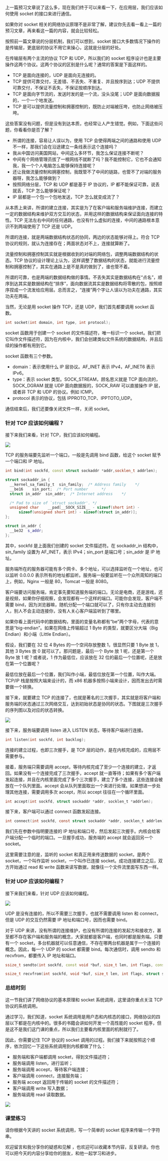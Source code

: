 上一篇预习文章说了这么多，现在我们终于可以来看一下，在应用层，我们应该如何使用 socket 的接口来进行通信。

如果你对 socket 相关的网络协议原理不是非常了解，建议你先去看一看上一篇的预习文章，再来看这一篇的内容，就会比较轻松。

按照前一篇文章说的分层机制，我们可以想到，socket 接口大多数情况下操作的是传输层，更底层的协议不用它来操心，这就是分层的好处。

在传输层有两个主流的协议 TCP 和 UDP，所以我们的 socket 程序设计也是主要操作这两个协议。这两个协议的区别是什么呢？通常的答案是下面这样的。

- TCP 是面向连接的，UDP 是面向无连接的。
- TCP 提供可靠交付，无差错、不丢失、不重复、并且按序到达；UDP 不提供可靠交付，不保证不丢失，不保证按顺序到达。
- TCP 是面向字节流的，发送时发的是一个流，没头没尾；UDP 是面向数据报的，一个一个地发送。
- TCP 是可以提供流量控制和拥塞控制的，既防止对端被压垮，也防止网络被压垮。

这些答案没有问题，但是没有到达本质，也经常让人产生错觉。例如，下面这些问题，你看看你是否了解？

- 所谓的连接，容易让人误以为，使用 TCP 会使得两端之间的通路和使用 UDP 不一样，那我们会在沿途建立一条线表示这个连接吗？
- 我从中国访问美国网站，中间这么多环节，我怎么保证连接不断呢？
- 中间有个网络管理员拔了一根网线不就断了吗？我不能控制它，它也不会通知我，我一个个人电脑怎么能够保持连接呢？
- 还让我做流量控制和拥塞控制，我既管不了中间的链路，也管不了对端的服务器呀，我怎么能够做到？
- 按照网络分层，TCP 和 UDP 都是基于 IP 协议的，IP 都不能保证可靠，说丢就丢，TCP 怎么能够保证呢？
- IP 层都是一个包一个包地发送，TCP 怎么就变成流了？

从本质上来讲，所谓的建立连接，其实是为了在客户端和服务端维护连接，而建立一定的数据结构来维护双方交互的状态，并用这样的数据结构来保证面向连接的特性。TCP 无法左右中间的任何通路，也没有什么虚拟的连接，中间的通路根本意识不到两端使用了 TCP 还是 UDP。

所谓的连接，就是两端数据结构状态的协同，两边的状态能够对得上。符合 TCP 协议的规则，就认为连接存在；两面状态对不上，连接就算断了。

流量控制和拥塞控制其实就是根据收到的对端的网络包，调整两端数据结构的状态。TCP 协议的设计理论上认为，这样调整了数据结构的状态，就能进行流量控制和拥塞控制了，其实在通路上是不是真的做到了，谁也管不着。

所谓的可靠，也是两端的数据结构做的事情。不丢失其实是数据结构在“点名”，顺序到达其实是数据结构在“排序”，面向数据流其实是数据结构将零散的包，按照顺序捏成一个流发给应用层。总而言之，“连接”两个字让人误以为功夫在通路，其实功夫在两端。

当然，无论是用 socket 操作 TCP，还是 UDP，我们首先都要调用 socket 函数。

```c
int socket(int domain, int type, int protocol);
```

socket 函数用于创建一个 socket 的文件描述符，唯一标识一个 socket。我们把它叫作文件描述符，因为在内核中，我们会创建类似文件系统的数据结构，并且后续的操作都有用到它。

socket 函数有三个参数。

- domain：表示使用什么 IP 层协议。AF_INET 表示 IPv4，AF_INET6 表示 IPv6。
- type：表示 socket 类型。SOCK_STREAM，顾名思义就是 TCP 面向流的，SOCK_DGRAM 就是 UDP 面向数据报的，SOCK_RAW 可以直接操作 IP 层，或者非 TCP 和 UDP 的协议。例如 ICMP。
- protocol 表示的协议，包括 IPPROTO_TCP、IPPTOTO_UDP。

通信结束后，我们还要像关闭文件一样，关闭 socket。

### 针对 TCP 应该如何编程？

接下来我们来看，针对 TCP，我们应该如何编程。

![](https://static001.geekbang.org/resource/image/99/da/997e39e5574252ada22220e4b3646dda.png)

TCP 的服务端要先监听一个端口，一般是先调用 bind 函数，给这个 socket 赋予一个端口和 IP 地址。

```cpp
int bind(int sockfd, const struct sockaddr *addr,socklen_t addrlen);

struct sockaddr_in {
  __kernel_sa_family_t  sin_family;  /* Address family    */
  __be16    sin_port;  /* Port number      */
  struct in_addr  sin_addr;  /* Internet address    */

  /* Pad to size of `struct sockaddr'. */
  unsigned char    __pad[__SOCK_SIZE__ - sizeof(short int) -
      sizeof(unsigned short int) - sizeof(struct in_addr)];
};

struct in_addr {
  __be32  s_addr;
};
```

其中，sockfd 是上面我们创建的 socket 文件描述符。在 sockaddr_in 结构中，sin_family 设置为 AF_INET，表示 IPv4；sin_port 是端口号；sin_addr 是 IP 地址。

服务端所在的服务器可能有多个网卡、多个地址，可以选择监听在一个地址，也可以监听 0.0.0.0 表示所有的地址都监听。服务端一般要监听在一个众所周知的端口上，例如，Nginx 一般是 80，Tomcat 一般是 8080。

客户端要访问服务端，肯定事先要知道服务端的端口。无论是电商，还是游戏，还是视频，如果你仔细观察，会发现都有一个这样的端口。可能你会发现，客户端不需要 bind，因为浏览器嘛，随机分配一个端口就可以了，只有你主动去连接别人，别人不会主动连接你，没有人关心客户端监听到了哪里。

如果你看上面代码中的数据结构，里面的变量名称都有“be”两个字母，代表的意思是“big-endian”。如果在网络上传输超过 1 Byte 的类型，就要区分大端（Big Endian）和小端（Little Endian）。

假设，我们要在 32 位 4 Bytes 的一个空间存放整数 1，很显然只要 1 Byte 放 1，其他 3 Bytes 放 0 就可以了。那问题是，最后一个 Byte 放 1 呢，还是第一个 Byte 放 1 呢？或者说，1 作为最低位，应该放在 32 位的最后一个位置呢，还是放在第一个位置呢？

最低位放在最后一个位置，我们叫作小端，最低位放在第一个位置，叫作大端。TCP/IP 栈是按照大端来设计的，而 x86 机器多按照小端来设计，因而发出去时需要做一个转换。

接下来，就要建立 TCP 的连接了，也就是著名的三次握手，其实就是将客户端和服务端的状态通过三次网络交互，达到初始状态是协同的状态。下图就是三次握手的序列图以及对应的状态转换。

![](https://static001.geekbang.org/resource/image/0e/a4/0ef257133471e95bd334383e0155fda4.png)

接下来，服务端要调用 listen 进入 LISTEN 状态，等待客户端进行连接。

```c
int listen(int sockfd, int backlog);
```

连接的建立过程，也即三次握手，是 TCP 层的动作，是在内核完成的，应用层不需要参与。

接着，服务端只需要调用 accept，等待内核完成了至少一个连接的建立，才返回。如果没有一个连接完成了三次握手，accept 就一直等待；如果有多个客户端发起连接，并且在内核里面完成了多个三次握手，建立了多个连接，这些连接会被放在一个队列里面。accept 会从队列里面取出一个来进行处理。如果想进一步处理其他连接，需要调用多次 accept，所以 accept 往往在一个循环里面。

```c
int accept(int sockfd, struct sockaddr *addr, socklen_t *addrlen);
```

接下来，客户端可以通过 connect 函数发起连接。

```c
int connect(int sockfd, const struct sockaddr *addr, socklen_t addrlen);
```

我们先在参数中指明要连接的 IP 地址和端口号，然后发起三次握手。内核会给客户端分配一个临时的端口。一旦握手成功，服务端的 accept 就会返回另一个 socket。

这里需要注意的是，监听的 socket 和真正用来传送数据的 socket，是两个 socket，一个叫作监听 socket，一个叫作已连接 socket。成功连接建立之后，双方开始通过 read 和 write 函数来读写数据，就像往一个文件流里面写东西一样。

### 针对 UDP 应该如何编程？

接下来我们来看，针对 UDP 应该如何编程。

![](https://static001.geekbang.org/resource/image/28/b2/283b0e1c21f0277ba5b4b5cbcaca03b2.png)

UDP 是没有连接的，所以不需要三次握手，也就不需要调用 listen 和 connect，但是 UDP 的交互仍然需要 IP 地址和端口号，因而也需要 bind。

对于 UDP 来讲，没有所谓的连接维护，也没有所谓的连接的发起方和接收方，甚至都不存在客户端和服务端的概念，大家就都是客户端，也同时都是服务端。只要有一个 socket，多台机器就可以任意通信，不存在哪两台机器是属于一个连接的概念。因此，每一个 UDP 的 socket 都需要 bind。每次通信时，调用 sendto 和 recvfrom，都要传入 IP 地址和端口。

```cpp
ssize_t sendto(int sockfd, const void *buf, size_t len, int flags, const struct sockaddr *dest_addr, socklen_t addrlen);

ssize_t recvfrom(int sockfd, void *buf, size_t len, int flags, struct sockaddr *src_addr, socklen_t *addrlen);
```

### 总结时刻

这一节我们讲了网络协议的基本原理和 socket 系统调用，这里请你重点关注 TCP 协议的系统调用。

通过学习，我们知道，socket 系统调用是用户态和内核态的接口，网络协议的四层以下都是在内核中的。很多的书籍会讲如何开发一个高性能的 socket 程序，但是这不是我们这门课的重点，所以我们主要看内核里面的机制就行了。

因此，你需要记住 TCP 协议的 socket 调用的过程。我们接下来就按照这个顺序，依次回忆一下这些系统调用到内核都做了什么：

- 服务端和客户端都调用 socket，得到文件描述符；
- 服务端调用 listen，进行监听；
- 服务端调用 accept，等待客户端连接；
- 客户端调用 connect，连接服务端；
- 服务端 accept 返回用于传输的 socket 的文件描述符；
- 客户端调用 write 写入数据；
- 服务端调用 read 读取数据。

![](https://static001.geekbang.org/resource/image/d3/5c/d34e667d1c3340deb8c82a2d44f2a65c.png)

### 课堂练习

请你根据今天讲的 socket 系统调用，写一个简单的 socket 程序来传输一个字符串。

欢迎留言和我分享你的疑惑和见解 ，也欢迎可以收藏本节内容，反复研读。你也可以把今天的内容分享给你的朋友，和他一起学习和进步。
